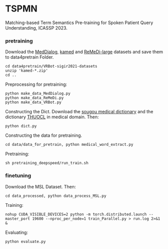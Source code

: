 # TSPMN
Matching-based Term Semantics Pre-training for Spoken Patient Query Understanding, ICASSP 2023.

### pretraining

Download the [MedDialog](https://drive.google.com/drive/folders/11sglwm6-cY7gjeqlZaMxL_MDKDMLdhym), [kamed](https://drive.google.com/drive/folders/1i-qiwVgOHS9Cs_7YSNdUCWwviP2HOgqI) and [ReMeDi-large](https://drive.google.com/drive/folders/1nxVEci21eU5KSejiWM4fwRlRELvkncpe) datasets and save them to data4pretrain  Folder. 
```
cd data4pretrain/VRBot-sigir2021-datasets
unzip 'kamed-*.zip'
cd ..
```

Preprocessing for pretraining:
```
python make_data_MedDialog.py 
python make_data_ReMeDi.py 
python make_data_VRBot.py 
```
Constructing the Dict. Download the [sougou medical dictionary](https://pinyin.sogou.com/dict/detail/index/15125) and the dictionary [THUOCL](https://github.com/thunlp/THUOCL) in medical domain. Then:
```
python dict.py
```
Constructing the data for pretraining.
```
cd data/data_for_pretrain, python medical_word_extract.py
```
Pretraining:
```
sh pretraining_deepspeed/run_train.sh
```
### finetuning

Download the MSL Dataset. Then:
```
cd data_processed, python data_process_MSL.py
```
Training:
```
nohup CUDA_VISIBLE_DEVICES=2 python -m torch.distributed.launch --master_port 19600 --nproc_per_node=1 train_Parallel.py > run.log 2>&1 &
```
Evaluating:
```
python evaluate.py
```
